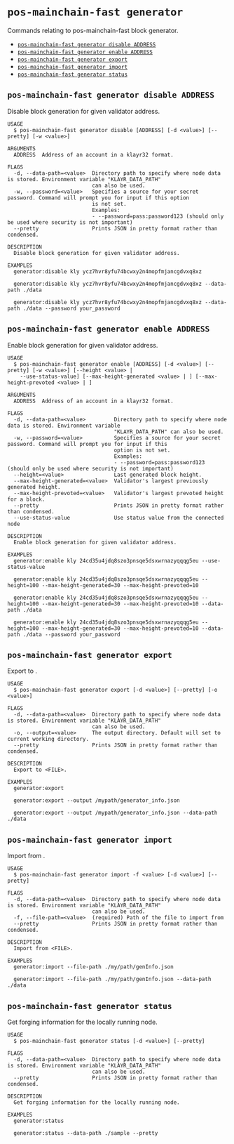 # `pos-mainchain-fast generator`

Commands relating to pos-mainchain-fast block generator.

- [`pos-mainchain-fast generator disable ADDRESS`](#pos-mainchain-fast-generator-disable-address)
- [`pos-mainchain-fast generator enable ADDRESS`](#pos-mainchain-fast-generator-enable-address)
- [`pos-mainchain-fast generator export`](#pos-mainchain-fast-generator-export)
- [`pos-mainchain-fast generator import`](#pos-mainchain-fast-generator-import)
- [`pos-mainchain-fast generator status`](#pos-mainchain-fast-generator-status)

## `pos-mainchain-fast generator disable ADDRESS`

Disable block generation for given validator address.

```
USAGE
  $ pos-mainchain-fast generator disable [ADDRESS] [-d <value>] [--pretty] [-w <value>]

ARGUMENTS
  ADDRESS  Address of an account in a klayr32 format.

FLAGS
  -d, --data-path=<value>  Directory path to specify where node data is stored. Environment variable "KLAYR_DATA_PATH"
                           can also be used.
  -w, --password=<value>   Specifies a source for your secret password. Command will prompt you for input if this option
                           is not set.
                           Examples:
                           - --password=pass:password123 (should only be used where security is not important)
  --pretty                 Prints JSON in pretty format rather than condensed.

DESCRIPTION
  Disable block generation for given validator address.

EXAMPLES
  generator:disable kly ycz7hvr8yfu74bcwxy2n4mopfmjancgdvxq8xz

  generator:disable kly ycz7hvr8yfu74bcwxy2n4mopfmjancgdvxq8xz --data-path ./data

  generator:disable kly ycz7hvr8yfu74bcwxy2n4mopfmjancgdvxq8xz --data-path ./data --password your_password
```

## `pos-mainchain-fast generator enable ADDRESS`

Enable block generation for given validator address.

```
USAGE
  $ pos-mainchain-fast generator enable [ADDRESS] [-d <value>] [--pretty] [-w <value>] [--height <value> |
    --use-status-value] [--max-height-generated <value> | ] [--max-height-prevoted <value> | ]

ARGUMENTS
  ADDRESS  Address of an account in a klayr32 format.

FLAGS
  -d, --data-path=<value>         Directory path to specify where node data is stored. Environment variable
                                  "KLAYR_DATA_PATH" can also be used.
  -w, --password=<value>          Specifies a source for your secret password. Command will prompt you for input if this
                                  option is not set.
                                  Examples:
                                  - --password=pass:password123 (should only be used where security is not important)
  --height=<value>                Last generated block height.
  --max-height-generated=<value>  Validator's largest previously generated height.
  --max-height-prevoted=<value>   Validator's largest prevoted height for a block.
  --pretty                        Prints JSON in pretty format rather than condensed.
  --use-status-value              Use status value from the connected node

DESCRIPTION
  Enable block generation for given validator address.

EXAMPLES
  generator:enable kly 24cd35u4jdq8szo3pnsqe5dsxwrnazyqqqg5eu --use-status-value

  generator:enable kly 24cd35u4jdq8szo3pnsqe5dsxwrnazyqqqg5eu --height=100 --max-height-generated=30 --max-height-prevoted=10

  generator:enable kly 24cd35u4jdq8szo3pnsqe5dsxwrnazyqqqg5eu --height=100 --max-height-generated=30 --max-height-prevoted=10 --data-path ./data

  generator:enable kly 24cd35u4jdq8szo3pnsqe5dsxwrnazyqqqg5eu --height=100 --max-height-generated=30 --max-height-prevoted=10 --data-path ./data --password your_password
```

## `pos-mainchain-fast generator export`

Export to <FILE>.

```
USAGE
  $ pos-mainchain-fast generator export [-d <value>] [--pretty] [-o <value>]

FLAGS
  -d, --data-path=<value>  Directory path to specify where node data is stored. Environment variable "KLAYR_DATA_PATH"
                           can also be used.
  -o, --output=<value>     The output directory. Default will set to current working directory.
  --pretty                 Prints JSON in pretty format rather than condensed.

DESCRIPTION
  Export to <FILE>.

EXAMPLES
  generator:export

  generator:export --output /mypath/generator_info.json

  generator:export --output /mypath/generator_info.json --data-path ./data
```

## `pos-mainchain-fast generator import`

Import from <FILE>.

```
USAGE
  $ pos-mainchain-fast generator import -f <value> [-d <value>] [--pretty]

FLAGS
  -d, --data-path=<value>  Directory path to specify where node data is stored. Environment variable "KLAYR_DATA_PATH"
                           can also be used.
  -f, --file-path=<value>  (required) Path of the file to import from
  --pretty                 Prints JSON in pretty format rather than condensed.

DESCRIPTION
  Import from <FILE>.

EXAMPLES
  generator:import --file-path ./my/path/genInfo.json

  generator:import --file-path ./my/path/genInfo.json --data-path ./data
```

## `pos-mainchain-fast generator status`

Get forging information for the locally running node.

```
USAGE
  $ pos-mainchain-fast generator status [-d <value>] [--pretty]

FLAGS
  -d, --data-path=<value>  Directory path to specify where node data is stored. Environment variable "KLAYR_DATA_PATH"
                           can also be used.
  --pretty                 Prints JSON in pretty format rather than condensed.

DESCRIPTION
  Get forging information for the locally running node.

EXAMPLES
  generator:status

  generator:status --data-path ./sample --pretty
```
